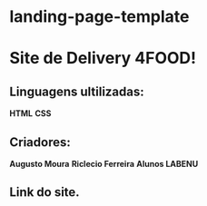 # landing-page-template

# Site de Delivery 4FOOD!

## Linguagens ultilizadas:

**HTML**
**CSS**

## Criadores:

**Augusto Moura**
**Riclecio Ferreira**
**Alunos LABENU**

## Link do site.
